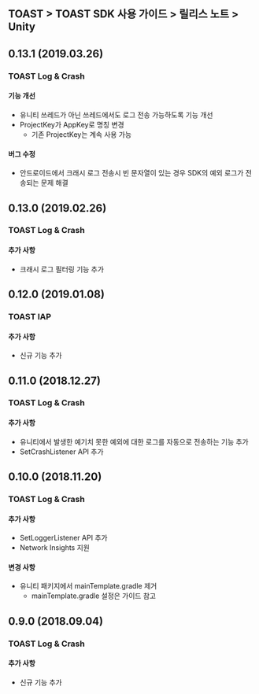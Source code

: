 ## TOAST > TOAST SDK 사용 가이드 > 릴리스 노트 > Unity

## 0.13.1 (2019.03.26)

### TOAST Log & Crash

#### 기능 개선

* 유니티 쓰레드가 아닌 쓰레드에서도 로그 전송 가능하도록 기능 개선
* ProjectKey가 AppKey로 명칭 변경
    * 기존 ProjectKey는 계속 사용 가능

#### 버그 수정

* 안드로이드에서 크래시 로그 전송시 빈 문자열이 있는 경우 SDK의 예외 로그가 전송되는 문제 해결

## 0.13.0 (2019.02.26)

### TOAST Log & Crash

#### 추가 사항

* 크래시 로그 필터링 기능 추가

## 0.12.0 (2019.01.08)

### TOAST IAP

#### 추가 사항

* 신규 기능 추가

## 0.11.0 (2018.12.27)

### TOAST Log & Crash

#### 추가 사항

* 유니티에서 발생한 예기치 못한 예외에 대한 로그를 자동으로 전송하는 기능 추가
* SetCrashListener API 추가

## 0.10.0 (2018.11.20)

### TOAST Log & Crash

#### 추가 사항

* SetLoggerListener API 추가
* Network Insights 지원 

#### 변경 사항

* 유니티 패키지에서 mainTemplate.gradle 제거
    * mainTemplate.gradle 설정은 가이드 참고

## 0.9.0 (2018.09.04)

### TOAST Log & Crash

#### 추가 사항

* 신규 기능 추가